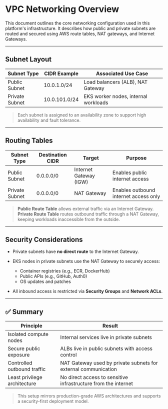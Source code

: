 # VPC Networking Overview

This document outlines the core networking configuration used in this platform's infrastructure. It describes how public and private subnets are routed and secured using AWS route tables, NAT gateways, and Internet Gateways.

---

## Subnet Layout

| Subnet Type    | CIDR Example  | Associated Use Case                  |
| -------------- | ------------- | ------------------------------------ |
| Public Subnet  | 10.0.1.0/24   | Load balancers (ALB), NAT Gateway    |
| Private Subnet | 10.0.101.0/24 | EKS worker nodes, internal workloads |

> Each subnet is assigned to an availability zone to support high availability and fault tolerance.

---

## Routing Tables

| Subnet Type    | Destination CIDR | Target                 | Purpose                               |
| -------------- | ---------------- | ---------------------- | ------------------------------------- |
| Public Subnet  | 0.0.0.0/0        | Internet Gateway (IGW) | Enables public internet access        |
| Private Subnet | 0.0.0.0/0        | NAT Gateway            | Enables outbound internet access only |

> **Public Route Table** allows external traffic via an Internet Gateway.
> **Private Route Table** routes outbound traffic through a NAT Gateway, keeping workloads inaccessible from the outside.

---

## Security Considerations

* Private subnets have **no direct route** to the Internet Gateway.
* EKS nodes in private subnets use the NAT Gateway to securely access:

  * Container registries (e.g., ECR, DockerHub)
  * Public APIs (e.g., GitHub, Auth0)
  * OS updates and patches
* All inbound access is restricted via **Security Groups** and **Network ACLs**.

---

## ✅ Summary

| Principle                    | Result                                                         |
| ---------------------------- | -------------------------------------------------------------- |
| Isolated compute nodes       | Internal services live in private subnets                      |
| Secure public exposure       | ALBs live in public subnets with access control                |
| Controlled outbound traffic  | NAT Gateway used by private subnets for external communication |
| Least privilege architecture | No direct access to sensitive infrastructure from the internet |

> This setup mirrors production-grade AWS architectures and supports a security-first deployment model.
